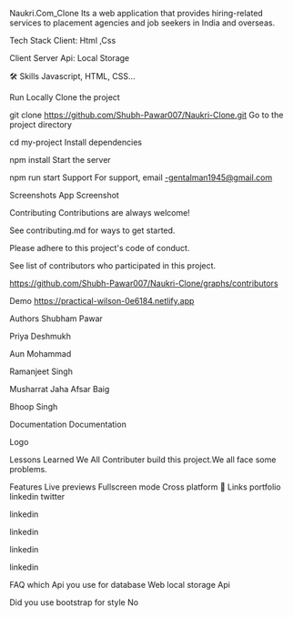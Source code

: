 Naukri.Com_Clone
Its a web application that provides hiring-related services to placement agencies and job seekers in India and overseas.

Tech Stack
Client: Html ,Css

Client Server Api: Local Storage

🛠 Skills
Javascript, HTML, CSS...

Run Locally
Clone the project

  git clone https://github.com/Shubh-Pawar007/Naukri-Clone.git
Go to the project directory

  cd my-project
Install dependencies

  npm install
Start the server

  npm run start
Support
For support, email -gentalman1945@gmail.com

Screenshots
App Screenshot

Contributing
Contributions are always welcome!

See contributing.md for ways to get started.

Please adhere to this project's code of conduct.

See list of contributors who participated in this project.

https://github.com/Shubh-Pawar007/Naukri-Clone/graphs/contributors

Demo
https://practical-wilson-0e6184.netlify.app

Authors
Shubham Pawar

Priya Deshmukh

Aun Mohammad

Ramanjeet Singh

Musharrat Jaha Afsar Baig

Bhoop Singh

Documentation
Documentation

Logo

Lessons Learned
We All Contributer build this project.We all face some problems.

Features
Live previews
Fullscreen mode
Cross platform
🔗 Links
portfolio linkedin twitter

linkedin

linkedin

linkedin

linkedin

FAQ
which Api you use for database
Web local storage Api

Did you use bootstrap for style
No
